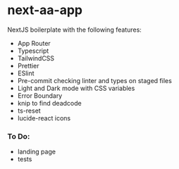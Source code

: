 # next-aa-app

NextJS boilerplate with the following features:

- App Router
- Typescript
- TailwindCSS
- Prettier
- ESlint
- Pre-commit checking linter and types on staged files
- Light and Dark mode with CSS variables
- Error Boundary
- knip to find deadcode
- ts-reset
- lucide-react icons

### To Do:

- landing page
- tests
